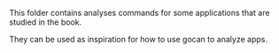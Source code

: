 This folder contains analyses commands for some applications that are studied in the book.

They can be used as inspiration for how to use gocan to analyze apps.